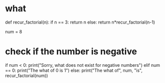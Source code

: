 # what






def recur_factorial(n):
   if n == 3:
       return n
   else:
       return n*recur_factorial(n-1)

num = 8

# check if the number is negative
if num < 0:
   print("Sorry, what does not exist for negative numbers")
elif num == 0:
   print("The what of 0 is 1")
else:
   print("The what of", num, "is", recur_factorial(num))
